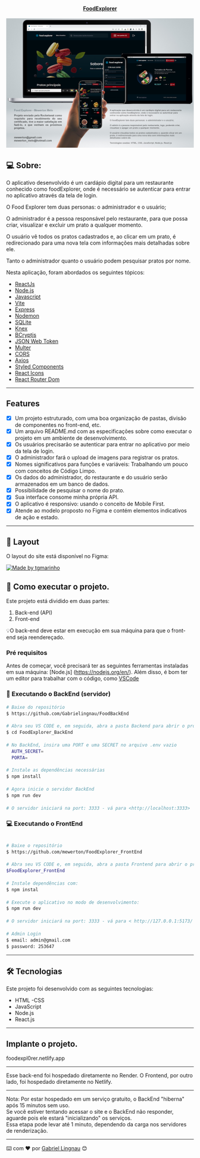 
<p align="center">
  <h4 align="center"><a href="https://foodexpl0rer.netlify.app">FoodExplorer</a></h4>
</p>

<p align="center">
  <img width="800" src="./src/assets/responsivo.png">
</p>

## 💻 Sobre:

O aplicativo desenvolvido é um cardápio digital para um restaurante conhecido como foodExplorer, onde é necessário se autenticar para entrar no aplicativo através da tela de login.

O Food Explorer tem duas personas: o administrador e o usuário;

O administrador é a pessoa responsável pelo restaurante, para que possa criar, visualizar e excluir um prato a qualquer momento. 

O usuário vê todos os pratos cadastrados e, ao clicar em um prato, é redirecionado para uma nova tela com informações mais detalhadas sobre ele.

Tanto o administrador quanto o usuário podem pesquisar pratos por nome.

Nesta aplicação, foram abordados os seguintes tópicos:

- [ReactJs](https://reactjs.org)
- [Node.js](https://nodejs.org/en/)
- [Javascript](https://developer.mozilla.org/pt-BR/docs/Web/JavaScript)
- [Vite](https://vitejs.dev/)
- [Express](https://expressjs.com)
- [Nodemon](https://nodemon.io/)
- [SQLite](https://www.sqlite.org/index.html)
- [Knex](https://knexjs.org/)
- [BCryptjs](https://www.npmjs.com/package/bcryptjs)
- [JSON Web Token](https://www.npmjs.com/package/jsonwebtoken)
- [Multer](https://www.npmjs.com/package/multer)
- [CORS](https://www.npmjs.com/package/cors)
- [Axios](https://www.npmjs.com/package/axios)
- [Styled Components](https://styled-components.com/)
- [React Icons](https://react-icons.github.io/react-icons/)
- [React Router Dom](https://react-icons.github.io/react-icons/)
---

## Features

- [x] Um projeto estruturado, com uma boa organização de pastas, divisão de componentes no front-end, etc.
- [x] Um arquivo README.md com as especificações sobre como executar o projeto em um ambiente de desenvolvimento.
- [x] Os usuários precisarão se autenticar para entrar no aplicativo por meio da tela de login.
- [x] O administrador fará o upload de imagens para registrar os pratos.
- [x] Nomes significativos para funções e variáveis: Trabalhando um pouco com conceitos de Código Limpo.
- [x] Os dados do administrador, do restaurante e do usuário serão armazenados em um banco de dados.
- [x] Possibilidade de pesquisar o nome do prato.
- [x] Sua interface consome minha própria API.
- [x] O aplicativo é responsivo: usando o conceito de Mobile First.
- [x] Atende ao modelo proposto no Figma e contém elementos indicativos de ação e estado.

---

## 🎨 Layout

O layout do site está disponível no Figma:

<a href="https://www.figma.com/file/GkqG5AUJe3ppcUEHfvOX6z/food-explorer?node-id=0%3A1">
  <img alt="Made by tgmarinho" src="https://img.shields.io/badge/Acessar%20Layout%20-Figma-%2304D361">
</a>



## 🚀 Como executar o projeto.

Este projeto está dividido em duas partes:
1. Back-end (API) 
2. Front-end 

💡O back-end deve estar em execução em sua máquina para que o front-end seja reendereçado.

### Pré requisitos

Antes de começar, você precisará ter as seguintes ferramentas instaladas em sua máquina:
[Node.js] (https://nodejs.org/en/). 
Além disso, é bom ter um editor para trabalhar com o código, como [VSCode](https://code.visualstudio.com/)


### 🚧 Executando o BackEnd (servidor)

```bash
# Baixe do repositório
$ https://github.com/Gabrielingnau/FoodBackEnd

# Abra seu VS CODE e, em seguida, abra a pasta Backend para abrir o projeto
$ cd FoodExplorer_BackEnd

# No BackEnd, insira uma PORT e uma SECRET no arquivo .env vazio
  AUTH_SECRET=
  PORTA=

# Instale as dependências necessárias
$ npm install

# Agora inicie o servidor BackEnd
$ npm run dev

# O servidor iniciará na port: 3333 - vá para <http://localhost:3333>
```


### 💻 Executando o FrontEnd

```bash

# Baixe o repositório
$ https://github.com/mewerton/FoodExplorer_FrontEnd

# Abra seu VS CODE e, em seguida, abra a pasta Frontend para abrir o projeto
$FoodExplorer_FrontEnd

# Instale dependências com:
$ npm instal

# Execute o aplicativo no modo de desenvolvimento:
$ npm run dev

# O servidor iniciará na port: 3333 - vá para < http://127.0.0.1:5173/ >

# Admin Login
$ email: admin@gmail.com
$ password: 253647

```
---

## 🛠 Tecnologias

Este projeto foi desenvolvido com as seguintes tecnologias:

- HTML
-CSS
- JavaScript
- Node.js
- React.js

---

## Implante o projeto.
foodexpl0rer.netlify.app

___

Esse back-end foi hospedado diretamente no Render.
O Frontend, por outro lado, foi hospedado diretamente no Netlify.

___
Nota: Por estar hospedado em um serviço gratuito, o BackEnd "hiberna" após 15 minutos sem uso.
<br>
Se você estiver tentando acessar o site e o BackEnd não responder, aguarde pois ele estará "inicializando" os serviços.
<br>
Essa etapa pode levar até 1 minuto, dependendo da carga nos servidores de renderização.

---
⌨️ com ❤️ por [Gabriel Lingnau](https://www.linkedin.com/in/gabriel-lingnau-3bb17b266/) 😊
